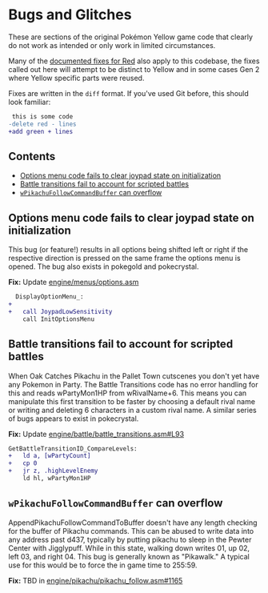 # Bugs and Glitches

These are sections of the original Pokémon Yellow game code that clearly do not work as intended or only work in limited circumstances.

Many of the [documented fixes for Red](https://github.com/pret/pokered/wiki/%5BARCHIVED%5D-Bugs-and-Glitches#using-the-pok%C3%A9doll-on-the-ghost-marowak-can-allow-you-to-sequence-break) also apply to this codebase, the fixes called out here will attempt to be distinct to Yellow and in some cases Gen 2 where Yellow specific parts were reused.

Fixes are written in the `diff` format. If you've used Git before, this should look familiar:

```diff
 this is some code
-delete red - lines
+add green + lines
```


## Contents

- [Options menu code fails to clear joypad state on initialization](#options-menu-code-fails-to-clear-joypad-state-on-initialization)
- [Battle transitions fail to account for scripted battles](#battle-transitions-fail-to-account-for-scripted-battles)
- [`wPikachuFollowCommandBuffer` can overflow](#wpikachufollowcommandbuffer-can-overflow)


## Options menu code fails to clear joypad state on initialization

This bug (or feature!) results in all options being shifted left or right if the respective direction is pressed on the same frame the options menu is opened.
The bug also exists in pokegold and pokecrystal.

**Fix:** Update [engine/menus/options.asm](/engine/menus/options.asm)

```diff
  DisplayOptionMenu_:
+
+   call JoypadLowSensitivity
    call InitOptionsMenu
```


## Battle transitions fail to account for scripted battles

When Oak Catches Pikachu in the Pallet Town cutscenes you don't yet have any Pokemon in Party.
The Battle Transitions code has no error handling for this and reads wPartyMon1HP from wRivalName+6.
This means you can manipulate this first transition to be faster by choosing a default rival name or writing and deleting 6 characters in a custom rival name.
A similar series of bugs appears to exist in pokecrystal.

**Fix:** Update [engine/battle/battle_transitions.asm#L93](/engine/battle/battle_transitions.asm#L93)

```diff
GetBattleTransitionID_CompareLevels:
+   ld a, [wPartyCount]
+   cp 0
+   jr z, .highLevelEnemy
    ld hl, wPartyMon1HP
```


## `wPikachuFollowCommandBuffer` can overflow

AppendPikachuFollowCommandToBuffer doesn't have any length checking for the buffer of Pikachu commands.
This can be abused to write data into any address past d437, typically by putting pikachu to sleep in the Pewter Center with Jigglypuff.
While in this state, walking down writes 01, up 02, left 03, and right 04.
This bug is generally known as "Pikawalk."
A typical use for this would be to force the in game time to 255:59.

**Fix:** TBD in [engine/pikachu/pikachu_follow.asm#1165](/engine/pikachu/pikachu_follow.asm#1165)
